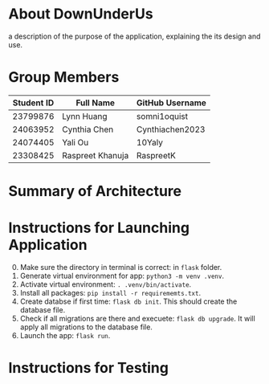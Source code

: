# About DownUnderUs

a description of the purpose of the application, explaining the its design and use.

# Group Members
| Student ID | Full Name | GitHub Username |
| ----------- | ----------- | ----------- |
| 23799876 | Lynn Huang | somni1oquist |
| 24063952 | Cynthia Chen | Cynthiachen2023 |
| 24074405 | Yali Ou | 10Yaly |
| 23308425 | Raspreet Khanuja | RaspreetK |

# Summary of Architecture

# Instructions for Launching Application
0. Make sure the directory in terminal is correct: in `flask` folder.
1. Generate virtual environment for app: `python3 -m venv .venv`.
2. Activate virtual environment: `. .venv/bin/activate`.
3. Install all packages: `pip install -r requirememts.txt`.
4. Create databse if first time: `flask db init`. This should create the database file.
5. Check if all migrations are there and execuete: `flask db upgrade`. It will apply all migrations to the database file.
6. Launch the app: `flask run`.

# Instructions for Testing